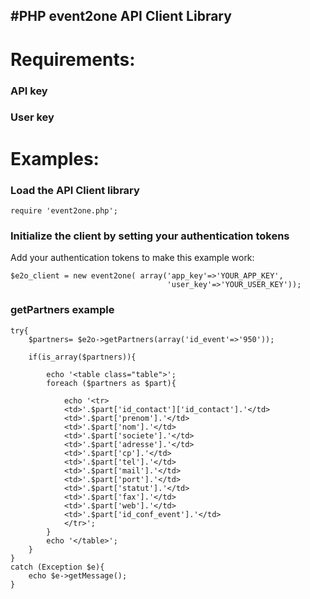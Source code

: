 #PHP event2one API Client Library
----------------------------------
# Requirements: #
### API key ###

### User key ###


# Examples: #
### Load the API Client library ###

    require 'event2one.php';

### Initialize the client by setting your authentication tokens ###
Add your authentication tokens to make this example work:

    $e2o_client = new event2one( array('app_key'=>'YOUR_APP_KEY', 
                                       'user_key'=>'YOUR_USER_KEY'));
									   

									   
### getPartners example ###

	try{
		$partners= $e2o->getPartners(array('id_event'=>'950'));
	
		if(is_array($partners)){

			echo '<table class="table">';
			foreach ($partners as $part){
				
				echo '<tr>
				<td>'.$part['id_contact']['id_contact'].'</td>
				<td>'.$part['prenom'].'</td>
				<td>'.$part['nom'].'</td>
				<td>'.$part['societe'].'</td>
				<td>'.$part['adresse'].'</td>
				<td>'.$part['cp'].'</td>
				<td>'.$part['tel'].'</td>
				<td>'.$part['mail'].'</td>
				<td>'.$part['port'].'</td>		
				<td>'.$part['statut'].'</td>
				<td>'.$part['fax'].'</td>
				<td>'.$part['web'].'</td>
				<td>'.$part['id_conf_event'].'</td>
				</tr>';
			}
			echo '</table>';
		}
	}
	catch (Exception $e){
		echo $e->getMessage();
	}	
